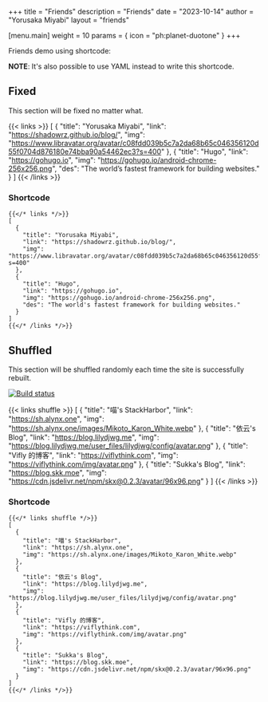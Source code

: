 +++
title = "Friends"
description = "Friends"
date = "2023-10-14"
author = "Yorusaka Miyabi"
layout = "friends"

[menu.main]
weight = 10
params = { icon = "ph:planet-duotone" }
+++

Friends demo using shortcode:

**NOTE**: It's also possible to use YAML instead to write this shortcode.

## Fixed

This section will be fixed no matter what.

{{< links >}}
[
  {
    "title": "Yorusaka Miyabi",
    "link": "https://shadowrz.github.io/blog/",
    "img": "https://www.libravatar.org/avatar/c08fdd039b5c7a2da68b65c046356120d55f0704d876180e74bba90a54462ec3?s=400"
  },
  {
    "title": "Hugo",
    "link": "https://gohugo.io",
    "img": "https://gohugo.io/android-chrome-256x256.png",
    "des": "The world’s fastest framework for building websites."
  }
]
{{< /links >}}

### Shortcode

```
{{</* links */>}}
[
  {
    "title": "Yorusaka Miyabi",
    "link": "https://shadowrz.github.io/blog/",
    "img": "https://www.libravatar.org/avatar/c08fdd039b5c7a2da68b65c046356120d55f0704d876180e74bba90a54462ec3?s=400"
  },
  {
    "title": "Hugo",
    "link": "https://gohugo.io",
    "img": "https://gohugo.io/android-chrome-256x256.png",
    "des": "The world's fastest framework for building websites."
  }
]
{{</* /links */>}}
```

## Shuffled

This section will be shuffled randomly each time the site is successfully rebuilt.

<a href="https://github.com/ShadowRZ/hugo-theme-nexmoe/actions/workflows/github-pages.yml"><img style="border-radius: 0" src="https://img.shields.io/github/actions/workflow/status/ShadowRZ/hugo-theme-nexmoe/github-pages.yml" alt="Build status"></a>

{{< links shuffle >}}
[
  {
    "title": "喵's StackHarbor",
    "link": "https://sh.alynx.one",
    "img": "https://sh.alynx.one/images/Mikoto_Karon_White.webp"
  },
  {
    "title": "依云's Blog",
    "link": "https://blog.lilydjwg.me",
    "img": "https://blog.lilydjwg.me/user_files/lilydjwg/config/avatar.png"
  },
  {
    "title": "Vifly 的博客",
    "link": "https://viflythink.com",
    "img": "https://viflythink.com/img/avatar.png"
  },
  {
    "title": "Sukka's Blog",
    "link": "https://blog.skk.moe",
    "img": "https://cdn.jsdelivr.net/npm/skx@0.2.3/avatar/96x96.png"
  }
]
{{< /links >}}

### Shortcode

```
{{</* links shuffle */>}}
[
  {
    "title": "喵's StackHarbor",
    "link": "https://sh.alynx.one",
    "img": "https://sh.alynx.one/images/Mikoto_Karon_White.webp"
  },
  {
    "title": "依云's Blog",
    "link": "https://blog.lilydjwg.me",
    "img": "https://blog.lilydjwg.me/user_files/lilydjwg/config/avatar.png"
  },
  {
    "title": "Vifly 的博客",
    "link": "https://viflythink.com",
    "img": "https://viflythink.com/img/avatar.png"
  },
  {
    "title": "Sukka's Blog",
    "link": "https://blog.skk.moe",
    "img": "https://cdn.jsdelivr.net/npm/skx@0.2.3/avatar/96x96.png"
  }
]
{{</* /links */>}}
```
